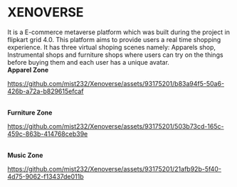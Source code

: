 # XENOVERSE
It is a E-commerce metaverse platform which was built during the project in flipkart grid 4.0.
This platform aims to provide users a real time shopping experience. It has three virtual shoping scenes namely: Apparels shop, Instrumental shops and furniture shops where users can try on the things before buying them and each user has a unique avatar.
<br>
<strong> Apparel Zone</strong>


https://github.com/mist232/Xenoverse/assets/93175201/b83a94f5-50a6-426b-a72a-b829615efcaf


<br>
<strong> Furniture Zone</strong><br>


https://github.com/mist232/Xenoverse/assets/93175201/503b73cd-165c-459c-863b-414768ceb39e


<br>
<strong> Music Zone</strong><br>



https://github.com/mist232/Xenoverse/assets/93175201/21afb92b-5f40-4d75-9062-f13437de011b


